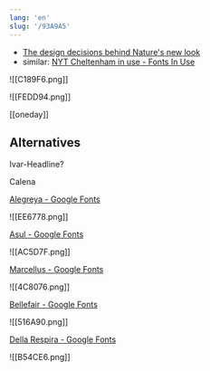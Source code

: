 ```yaml
---
lang: 'en'
slug: '/93A9A5'
---
```


- [The design decisions behind Nature's new look](https://www.nature.com/articles/d41586-019-03083-5)
- similar: [NYT Cheltenham in use - Fonts In Use](https://fontsinuse.com/typefaces/7802/nyt-cheltenham)

![[C189F6.png]]

![[FEDD94.png]]

[[oneday]]

## Alternatives

Ivar-Headline?

Calena

[Alegreya - Google Fonts](https://fonts.google.com/specimen/Alegreya)

![[EE6778.png]]

[Asul - Google Fonts](https://fonts.google.com/specimen/Asul)

![[AC5D7F.png]]

[Marcellus - Google Fonts](https://fonts.google.com/specimen/Marcellus)

![[4C8076.png]]

[Bellefair - Google Fonts](https://fonts.google.com/specimen/Bellefair)

![[516A90.png]]

[Della Respira - Google Fonts](https://fonts.google.com/specimen/Della+Respira)

![[B54CE6.png]]
